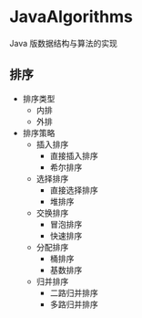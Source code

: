 # JavaAlgorithms
Java 版数据结构与算法的实现

## 排序

- 排序类型
  - 内排
  - 外排
- 排序策略
  - 插入排序
    - 直接插入排序
    - 希尔排序
  - 选择排序
    - 直接选择排序
    - 堆排序
  - 交换排序
    - 冒泡排序
    - 快速排序
  - 分配排序
    - 桶排序
    - 基数排序
  - 归并排序
    - 二路归并排序
    - 多路归并排序

